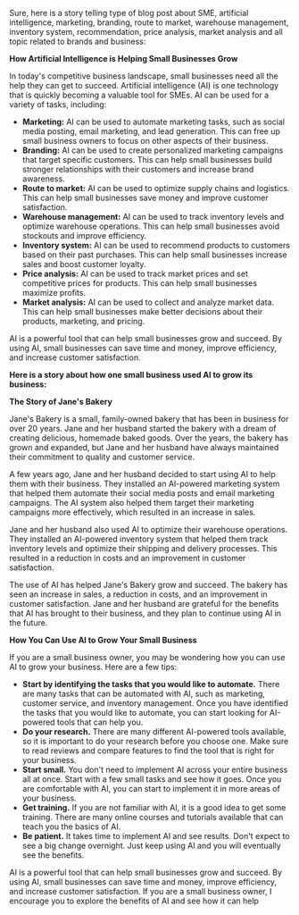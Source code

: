 Sure, here is a story telling type of blog post about SME, artificial intelligence, marketing, branding, route to market, warehouse management, inventory system, recommendation, price analysis, market analysis and all topic related to brands and business:

**How Artificial Intelligence is Helping Small Businesses Grow**

In today's competitive business landscape, small businesses need all the help they can get to succeed. Artificial intelligence (AI) is one technology that is quickly becoming a valuable tool for SMEs. AI can be used for a variety of tasks, including:

* **Marketing:** AI can be used to automate marketing tasks, such as social media posting, email marketing, and lead generation. This can free up small business owners to focus on other aspects of their business.
* **Branding:** AI can be used to create personalized marketing campaigns that target specific customers. This can help small businesses build stronger relationships with their customers and increase brand awareness.
* **Route to market:** AI can be used to optimize supply chains and logistics. This can help small businesses save money and improve customer satisfaction.
* **Warehouse management:** AI can be used to track inventory levels and optimize warehouse operations. This can help small businesses avoid stockouts and improve efficiency.
* **Inventory system:** AI can be used to recommend products to customers based on their past purchases. This can help small businesses increase sales and boost customer loyalty.
* **Price analysis:** AI can be used to track market prices and set competitive prices for products. This can help small businesses maximize profits.
* **Market analysis:** AI can be used to collect and analyze market data. This can help small businesses make better decisions about their products, marketing, and pricing.

AI is a powerful tool that can help small businesses grow and succeed. By using AI, small businesses can save time and money, improve efficiency, and increase customer satisfaction.

**Here is a story about how one small business used AI to grow its business:**

**The Story of Jane's Bakery**

Jane's Bakery is a small, family-owned bakery that has been in business for over 20 years. Jane and her husband started the bakery with a dream of creating delicious, homemade baked goods. Over the years, the bakery has grown and expanded, but Jane and her husband have always maintained their commitment to quality and customer service.

A few years ago, Jane and her husband decided to start using AI to help them with their business. They installed an AI-powered marketing system that helped them automate their social media posts and email marketing campaigns. The AI system also helped them target their marketing campaigns more effectively, which resulted in an increase in sales.

Jane and her husband also used AI to optimize their warehouse operations. They installed an AI-powered inventory system that helped them track inventory levels and optimize their shipping and delivery processes. This resulted in a reduction in costs and an improvement in customer satisfaction.

The use of AI has helped Jane's Bakery grow and succeed. The bakery has seen an increase in sales, a reduction in costs, and an improvement in customer satisfaction. Jane and her husband are grateful for the benefits that AI has brought to their business, and they plan to continue using AI in the future.

**How You Can Use AI to Grow Your Small Business**

If you are a small business owner, you may be wondering how you can use AI to grow your business. Here are a few tips:

* **Start by identifying the tasks that you would like to automate.** There are many tasks that can be automated with AI, such as marketing, customer service, and inventory management. Once you have identified the tasks that you would like to automate, you can start looking for AI-powered tools that can help you.
* **Do your research.** There are many different AI-powered tools available, so it is important to do your research before you choose one. Make sure to read reviews and compare features to find the tool that is right for your business.
* **Start small.** You don't need to implement AI across your entire business all at once. Start with a few small tasks and see how it goes. Once you are comfortable with AI, you can start to implement it in more areas of your business.
* **Get training.** If you are not familiar with AI, it is a good idea to get some training. There are many online courses and tutorials available that can teach you the basics of AI.
* **Be patient.** It takes time to implement AI and see results. Don't expect to see a big change overnight. Just keep using AI and you will eventually see the benefits.

AI is a powerful tool that can help small businesses grow and succeed. By using AI, small businesses can save time and money, improve efficiency, and increase customer satisfaction. If you are a small business owner, I encourage you to explore the benefits of AI and see how it can help